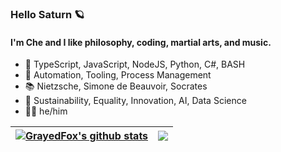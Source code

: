 ### Hello Saturn 🪐

#### I'm Che and I like philosophy, coding, martial arts, and music.

- 📝 TypeScript, JavaScript, NodeJS, Python, C#, BASH
- 💜 Automation, Tooling, Process Management
- 📚 Nietzsche, Simone de Beauvoir, Socrates
- 🌱 Sustainability, Equality, Innovation, AI, Data Science
- 🏳️‍🌈 he/him

| <a href="https://github.com/anuraghazra/github-readme-stats"><img align="center" src="https://github-readme-stats.vercel.app/api?username=grayedfox&show_icons=true&include_all_commits=true&theme=github_dark&hide_border=true" alt="GrayedFox's github stats" /></a> | <a href="https://github.com/anuraghazra/github-readme-stats"><img align="center" src="https://github-readme-stats.vercel.app/api/top-langs/?username=grayedfox&layout=compact&theme=github_dark&hide_border=true" /></a> |
| ------------- | ------------- |
